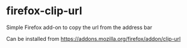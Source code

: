# firefox-clip-url
Simple Firefox add-on to copy the url from the address bar

Can be installed from https://addons.mozilla.org/firefox/addon/clip-url
